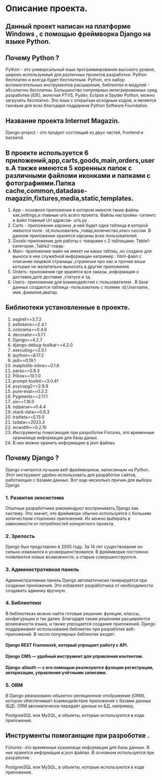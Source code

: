# Описание проекта.
## Данный проект написан на платформе Windows , c помощью фреймворка Django на языке Python.
## Почему Python ?
Python - это универсальный язык программирования высокого уровня,
широко используемый для различных проектов разработки.
Python бесплатен и всегда будет бесплатным. 
Python, его набор вспомогательных инструментов расширения, библиотек и модулей - абсолютно бесплатны. Большинство популярных интегрированных сред разработки (IDE),
включая PTVS, Pydev, Eclipse и Spyder Python, можно загрузить бесплатно. 
Это язык с открытым исходным кодом, и является таковым для всех благодаря поддержке Python Software Foundation. 
## Название проекта Internet Magazin.
Django-project - это продукт состоящий из двух частей, frontend и  backend.

## В проекте используется 6 приложений,app,carts,goods,main,orders,users.А также имеются 5 коренных папок с различными файломи иконками и папками с фотографиями.Папка cache,common,datadase-magazin,fixtures,media,static,templates.
1. App - основное приложение в котором имеютя такие файлы как,settings,и главные  urls всего проекта. Файлы настройки -сетингс и файл главный Url адресов- urls.py .
2. Carts - приложение карзина ,в ней будет одна таблица в которой имеются поля : id,пользователь ,товар,количество,ключ сессии .В данном приложении хранятся карзины всех пользователей.
3. Goods-приложение для работы с товарами с 2 таблицами. Table1-категории ,Table2-товар.
4. Main- приложение майн не имеет ни каких таблиц ,но создано для выноса в нее служебной информации например : html-файл с описание лицевой страницы ,странички про нас и прочие веши которые не желательно выносить в другие приложения.
5. Orders- приложения где хранятся все заказы ,информация о доставке,дате доставке ,статусе и тд.
6. Users- приложение для взаимодейстия с пользователем .  В базе данных создается таблица -пользователь  с полями :id,Username, имя ,фамилия,аватар.
## Библиотеки установленные в проекте.
1. asgiref==3.7.2
2. asttokens==2.4.1
3. colorama==0.4.6
4. decorator==5.1.1
5. Django==4.2.7
6. django-debug-toolbar==4.2.0
7. executing==2.0.1
8. ipython==8.17.2
9. jedi==0.19.1
10. matplotlib-inline==0.1.6
11. parso==0.8.3
12. Pillow==10.1.0
13. prompt-toolkit==3.0.41
14. psycopg2==2.9.9
15. pure-eval==0.2.2
16. Pygments==2.17.1
17. six==1.16.0
18. sqlparse==0.4.4
19. stack-data==0.6.3
20. traitlets==5.13.0
21. tzdata==2023.3
22. wcwidth==0.2.10
23. Инструменты помогающие при разроботке Fixtures, это временные хранилище информации для базы даных.
24. В них можно хранить информацию в json файлах. 
## Почему Django ?
Django считается лучшим веб-фреймворком, написанным на Python. 
Этот инструмент удобно использовать для разработки сайтов, работающих с базами данных.  Вот еще несколько причин для выбора Django
### 1. Развитая экосистема
Опытные разработчики рекомендуют воспринимать Django как систему.
Это значит, что фреймворк обычно используется с большим количеством сторонних приложений.
Их можно выбирать в зависимости от потребностей конкретного проекта.
### 2. Зрелость
Django был представлен в 2005 году. За 14 лет существования он сильно изменился и усовершенствовался. 
В фреймворке постоянно появляются новые возможности, а старые совершенствуются.
### 3. Административная панель
Административная панель Django автоматически генерируется при создании приложения.
Это избавляет разработчика от необходимости создавать админку вручную.  
### 4. Библиотеки
  В библиотеках можно найти готовые решения: функции, классы, конфигурации и так далее.
  Благодаря таким решениям расширяются возможности языка, а также упрощается создание приложений.
Django поддерживает использование библиотек при разработке веб-приложений. В число популярных библиотек 
  входят:

#### Django REST Framework, который упрощает работу с API.
#### Django CMS — удобный инструмент для управления контентом.
#### Django-allauth — с его помощью реализуются функции регистрации, авторизации, управления учётными записями.
### 5. ORM
В Django реализовано объектно-реляционное отображение (ORM), которое обеспечивает взаимодействие
приложения с базами данных (БД). ORM автоматически передаёт данные из БД, например,
 
PostgreeSQL или MySQL, в объекты, которые используются в коде приложения. 



## Инструменты помогающие при разроботке .
Fixtures- это временные хранилище информации для базы данных.
В них хранится  информация в json файлах. В основном используется при разработке . 
 
PostgreeSQL или MySQL, в объекты, которые используются в коде приложения.
 
